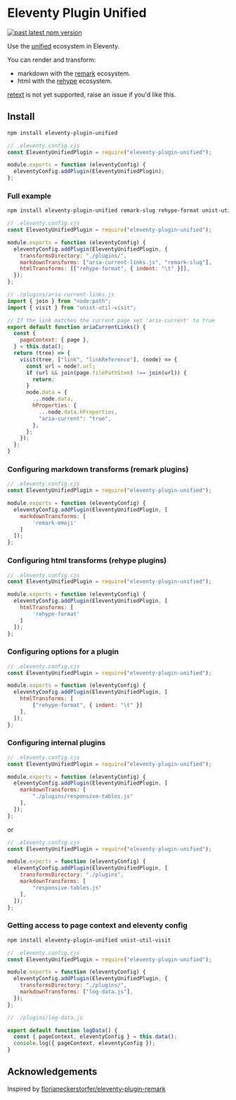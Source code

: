 # Eleventy Plugin Unified

[![past latest npm version](https://img.shields.io/npm/v/eleventy-plugin-unified.svg)](https://www.npmjs.com/package/eleventy-plugin-unified)

Use the [unified](https://unifiedjs.com/) ecosystem in Eleventy.

You can render and transform:

- markdown with the [remark](https://github.com/remarkjs/remark) ecosystem.
- html with the [rehype](https://github.com/rehypejs/rehype) ecosystem.

[retext](https://github.com/retextjs/retext) is not yet supported, raise an issue if you'd like this.

## Install

```bash
npm install eleventy-plugin-unified
```

```javascript
// .eleventy.config.cjs
const EleventyUnifiedPlugin = require("eleventy-plugin-unified");

module.exports = function (eleventyConfig) {
  eleventyConfig.addPlugin(EleventyUnifiedPlugin);
};
```

### Full example

```bash
npm install eleventy-plugin-unified remark-slug rehype-format unist-util-visit
```

```javascript
// .eleventy.config.cjs
const EleventyUnifiedPlugin = require("eleventy-plugin-unified");

module.exports = function (eleventyConfig) {
  eleventyConfig.addPlugin(EleventyUnifiedPlugin, {
    transformsDirectory: "./plugins/",
    markdownTransforms: ["aria-current-links.js", "remark-slug"],
    htmlTransforms: [["rehype-format", { indent: "\t" }]],
  });
};
```

```javascript
// ./plugins/aria-current-links.js
import { join } from "node:path";
import { visit } from "unist-util-visit";

// If the link matches the current page set 'aria-current' to true
export default function ariaCurrentLinks() {
  const {
    pageContext: { page },
  } = this.data();
  return (tree) => {
    visit(tree, ["link", "linkReference"], (node) => {
      const url = node?.url;
      if (url && join(page.filePathStem) !== join(url)) {
        return;
      }
      node.data = {
        ...node.data,
        hProperties: {
          ...node.data.hProperties,
          "aria-current": "true",
        },
      };
    });
  };
}
```

### Configuring markdown transforms (remark plugins)

```javascript
// .eleventy.config.cjs
const EleventyUnifiedPlugin = require("eleventy-plugin-unified");

module.exports = function (eleventyConfig) {
  eleventyConfig.addPlugin(EleventyUnifiedPlugin, [
    markdownTransforms: [
        'remark-emoji'
    ]
  ]);
};
```

### Configuring html transforms (rehype plugins)

```javascript
// .eleventy.config.cjs
const EleventyUnifiedPlugin = require("eleventy-plugin-unified");

module.exports = function (eleventyConfig) {
  eleventyConfig.addPlugin(EleventyUnifiedPlugin, [
    htmlTransforms: [
        'rehype-format'
    ]
  ]);
};
```

### Configuring options for a plugin

```javascript
// .eleventy.config.cjs
const EleventyUnifiedPlugin = require("eleventy-plugin-unified");

module.exports = function (eleventyConfig) {
  eleventyConfig.addPlugin(EleventyUnifiedPlugin, [
    htmlTransforms: [
        ["rehype-format", { indent: "\t" }]
    ],
  ]);
};
```

### Configuring internal plugins

```javascript
// .eleventy.config.cjs
const EleventyUnifiedPlugin = require("eleventy-plugin-unified");

module.exports = function (eleventyConfig) {
  eleventyConfig.addPlugin(EleventyUnifiedPlugin, [
    markdownTransforms: [
        "./plugins/responsive-tables.js"
    ],
  ]);
};
```

or

```javascript
// .eleventy.config.cjs
const EleventyUnifiedPlugin = require("eleventy-plugin-unified");

module.exports = function (eleventyConfig) {
  eleventyConfig.addPlugin(EleventyUnifiedPlugin, [
    transformsDirectory: "./plugins",
    markdownTransforms: [
        "responsive-tables.js"
    ],
  ]);
};
```

### Getting access to page context and eleventy config

```bash
npm install eleventy-plugin-unified unist-util-visit
```

```javascript
// .eleventy.config.cjs
const EleventyUnifiedPlugin = require("eleventy-plugin-unified");

module.exports = function (eleventyConfig) {
  eleventyConfig.addPlugin(EleventyUnifiedPlugin, {
    transformsDirectory: "./plugins/",
    markdownTransforms: ["log-data.js"],
  });
};
```

```javascript
// ./plugins/log-data.js

export default function logData() {
  const { pageContext, eleventyConfig } = this.data();
  console.log({ pageContext, eleventyConfig });
}
```

## Acknowledgements

Inspired by [florianeckerstorfer/eleventy-plugin-remark](https://github.com/florianeckerstorfer/eleventy-plugin-remark)
